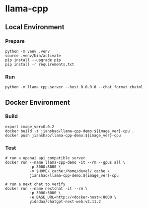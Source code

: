 # llama-cpp

## Local Environment

### Prepare
~~~ shell
python -m venv .venv
source .venv/bin/activate
pip install --upgrade pip
pip install -r requirements.txt
~~~

### Run
~~~ shell
python -m llama_cpp.server --host 0.0.0.0 --chat_format chatml
~~~

## Docker Environment

### Build
~~~ shell
export image_ver=0.0.2
docker build -t jianshao/llama-cpp-demo:${image_ver}-cpu .
docker push jianshao/llama-cpp-demo:${image_ver}-cpu
~~~
### Test
~~~ shell
# run a openai api compatible server
docker run --name llama-cpp-demo -it --rm --gpus all \
           -p 8000:8000 \
           -v $HOME/.cache:/home/devel/.cache \
           jianshao/llama-cpp-demo:${image_ver}-cpu

# run a next chat to verify
docker run --name nextchat -it --rm \
           -p 3000:3000 \
           -e BASE_URL=http://<docker-host>:8000 \
           yidadaa/chatgpt-next-web:v2.11.2
~~~
